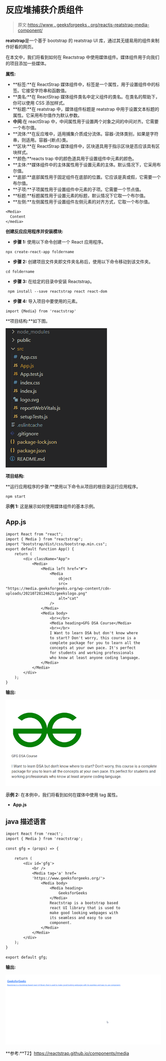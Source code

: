 # 反应堆捕获介质组件

> 原文:[https://www . geeksforgeeks . org/reactjs-reatstrap-media-component/](https://www.geeksforgeeks.org/reactjs-reactstrap-media-component/)

**reatstrap**是一个基于 bootstrap 的 reatstrap UI 库，通过其无缝易用的组件来制作好看的网页。

在本文中，我们将看到如何在 Reactstrap 中使用媒体组件。媒体组件用于向我们的项目添加一些媒体。

**属性:**

*   **标签:**在 ReactStrap 媒体组件中，标签是一个属性，用于设置组件中的标签。它接受字符串和函数值。
*   **类名:**在 ReactStrap 媒体组件类名中定义组件的类名。在类名的帮助下，你可以使用 CSS 添加样式。
*   **标题:**在 reatstrap 中，媒体组件标题是 reatstrap 中用于设置文本标题的属性。它采用布尔值作为默认参数。
*   **中间**:在 reactStrap 中，中间属性用于设置两个对象之间的中间对齐。它需要一个布尔值。
*   **流体:**在反应堆中，适用捕集介质成分流体。容器-流体类别，如果是字符串，则适用。容器-{断点}类。
*   **区块:**在 ReactStrap 媒体组件中，区块道具用于指示区块是否应该具有区块样式。
*   **颜色:**reacts trap 中的颜色道具用于设置组件中元素的颜色。
*   **主体:**媒体组件中的主体属性用于设置元素的主体。默认情况下，它采用布尔值。
*   **底部:**底部属性用于固定组件在底部的位置。它应该是真或假，它需要一个布尔值。
*   **子项:**子项属性用于设置组件中元素的子项。它需要一个节点值。
*   **标题:**标题属性用于设置元素的标题，默认情况下它取一个布尔值。
*   **左侧:**左侧属性用于设置组件左侧元素的对齐方式，它取一个布尔值。

```
<Media>
  Content
</media>
```

**创建反应应用程序并安装模块:**

*   **步骤 1:** 使用以下命令创建一个 React 应用程序。

```
npx create-react-app foldername
```

*   **步骤 2:** 创建项目文件夹即文件夹名称后，使用以下命令移动到该文件夹。

```
cd foldername
```

*   **步骤 3:** 在给定的目录中安装 Reactstrap。

```
 npm install --save reactstrap react react-dom
```

*   **步骤 4:** 导入项目中要使用的元素。

```
import {Media} from 'reactstrap'
```

**项目结构:**如下图。

![](img/f04ae0d8b722a9fff0bd9bd138b29c23.png)

**项目结构:**

**运行应用程序的步骤:**使用以下命令从项目的根目录运行应用程序。

```
npm start
```

**示例 1:** 这是展示如何使用媒体组件的基本示例。

## App.js

```
import React from "react";
import { Media } from "reactstrap";
import "bootstrap/dist/css/bootstrap.min.css";
export default function App() {
    return (
        <div className="App">
            <Media>
                <Media left href="#">
                    <Media
                        object
                        src=
"https://media.geeksforgeeks.org/wp-content/cdn-uploads/20210728124621/geekslogo.png"
                        alt="cat"
                    />
                </Media>
                <Media body>
                    <br></br>
                    <Media heading>GFG DSA Course</Media>
                    <br></br>
                    I Want to learn DSA but don't know where 
                    to start? Don't worry, this course is a 
                    complete package for you to learn all the 
                    concepts at your own pace. It's perfect 
                    for students and working professionals
                    who know at least anyone coding language.
                </Media>
            </Media>
        </div>
    );
}
```

**输出:**

![](img/a6f2c8286d41bd980cf4b73008dc3b8f.png)

**示例 2:** 在本例中，我们将看到如何在媒体中使用 tag 属性。

*   **App.js**

## java 描述语言

```
import React from 'react';
import { Media } from 'reactstrap';

const gfg = (props) => {

    return (
        <div id='gfg'>
            <br />
            <Media tag='a' href=
            'https://www.geeksforgeeks.org/'>
                <Media body>
                    <Media heading>
                        GeeksforGeeks
                    </Media>
                    Reactstrap is a bootstrap based 
                    react UI library that is used to
                    make good looking webpages with 
                    its seamless and easy to use 
                    component.
                </Media>
            </Media>
        </div>
    );
}

export default gfg;
```

**输出:**

![](img/93595bdaeb2be79032c99ae111913a4a.png)

**参考:**T2】https://reactstrap.github.io/components/media